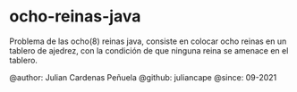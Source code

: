 # ocho-reinas-java
Problema de las ocho(8) reinas java, consiste en colocar ocho reinas en un tablero de ajedrez,
con la condición de que ninguna reina se amenace en el tablero.

@author: Julian Cardenas Peñuela 
@github: juliancape
@since: 09-2021
